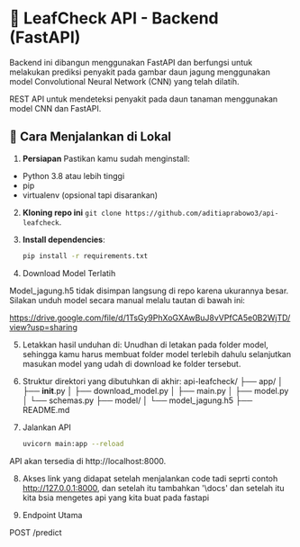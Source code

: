 # 🌿 LeafCheck API - Backend (FastAPI)

Backend ini dibangun menggunakan FastAPI dan berfungsi untuk melakukan prediksi penyakit pada gambar daun jagung menggunakan model Convolutional Neural Network (CNN) yang telah dilatih.

REST API untuk mendeteksi penyakit pada daun tanaman menggunakan model CNN dan FastAPI.

## 🚀 Cara Menjalankan di Lokal

1. **Persiapan**
Pastikan kamu sudah menginstall:
- Python 3.8 atau lebih tinggi
- pip
- virtualenv (opsional tapi disarankan)

2. **Kloning repo ini**  `git clone https://github.com/aditiaprabowo3/api-leafcheck`.
   
3. **Install dependencies**:
   ```bash
   pip install -r requirements.txt
   
4. Download Model Terlatih

Model_jagung.h5 tidak disimpan langsung di repo karena ukurannya besar. Silakan unduh model secara manual melalu tautan di bawah ini:

https://drive.google.com/file/d/1TsGy9PhXoGXAwBuJ8vVPfCA5e0B2WjTD/view?usp=sharing

5. Letakkan hasil unduhan di:
Unudhan di letakan pada folder model, sehingga kamu harus membuat folder model terlebih dahulu selanjutkan masukan model yang udah di download ke folder tersebut.

6. Struktur direktori yang dibutuhkan di akhir:
api-leafcheck/
├── app/
│   ├── __init__.py
│   ├── download_model.py
│   ├── main.py
│   ├── model.py
│   └── schemas.py
├── model/
│   └── model_jagung.h5
├── README.md

7. Jalankan API
   ```bash
   uvicorn main:app --reload
   ```
API akan tersedia di http://localhost:8000.
   
8. Akses link yang didapat setelah menjalankan code tadi seprti contoh http://127.0.0.1:8000, dan setelah itu tambahkan '\docs' dan setelah itu kita bsia mengetes api yang kita buat pada fastapi

9. Endpoint Utama
    
POST /predict